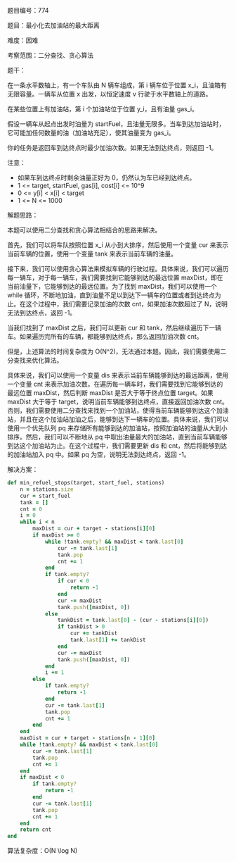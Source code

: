 题目编号：774

题目：最小化去加油站的最大距离

难度：困难

考察范围：二分查找、贪心算法

题干：

在一条水平数轴上，有一个车队由 N 辆车组成，第 i 辆车位于位置 x_i，且油箱有无限容量。一辆车从位置 x 出发，以恒定速度 v 行驶于水平数轴上的道路。

在某些位置上有加油站，第 i 个加油站位于位置 y_i，且有油量 gas_i。

假设一辆车从起点出发时油量为 startFuel，且油量无限多。当车到达加油站时，它可能加任何数量的油（加油站充足），使其油量变为 gas_i。

你的任务是返回车到达终点时最少加油次数。如果无法到达终点，则返回 -1。

注意：

- 如果车到达终点时剩余油量正好为 0，仍然认为车已经到达终点。
- 1 <= target, startFuel, gas[i], cost[i] <= 10^9
- 0 <= y[i] < x[i] < target
- 1 <= N <= 1000

解题思路：

本题可以使用二分查找和贪心算法相结合的思路来解决。

首先，我们可以将车队按照位置 x_i 从小到大排序，然后使用一个变量 cur 来表示当前车辆的位置，使用一个变量 tank 来表示当前车辆的油量。

接下来，我们可以使用贪心算法来模拟车辆的行驶过程。具体来说，我们可以遍历每一辆车，对于每一辆车，我们需要找到它能够到达的最远位置 maxDist，即在当前油量下，它能够到达的最远位置。为了找到 maxDist，我们可以使用一个 while 循环，不断地加油，直到油量不足以到达下一辆车的位置或者到达终点为止。在这个过程中，我们需要记录加油的次数 cnt，如果加油次数超过了 N，说明无法到达终点，返回 -1。

当我们找到了 maxDist 之后，我们可以更新 cur 和 tank，然后继续遍历下一辆车。如果遍历完所有的车辆，都能够到达终点，那么返回加油次数 cnt。

但是，上述算法的时间复杂度为 O(N^2)，无法通过本题。因此，我们需要使用二分查找来优化算法。

具体来说，我们可以使用一个变量 dis 来表示当前车辆能够到达的最远距离，使用一个变量 cnt 来表示加油次数。在遍历每一辆车时，我们需要找到它能够到达的最远位置 maxDist，然后判断 maxDist 是否大于等于终点位置 target。如果 maxDist 大于等于 target，说明当前车辆能够到达终点，直接返回加油次数 cnt。否则，我们需要使用二分查找来找到一个加油站，使得当前车辆能够到达这个加油站，并且在这个加油站加油之后，能够到达下一辆车的位置。具体来说，我们可以使用一个优先队列 pq 来存储所有能够到达的加油站，按照加油站的油量从大到小排序。然后，我们可以不断地从 pq 中取出油量最大的加油站，直到当前车辆能够到达这个加油站为止。在这个过程中，我们需要更新 dis 和 cnt，然后将能够到达的加油站加入 pq 中。如果 pq 为空，说明无法到达终点，返回 -1。

解决方案：

```ruby
def min_refuel_stops(target, start_fuel, stations)
    n = stations.size
    cur = start_fuel
    tank = []
    cnt = 0
    i = 0
    while i < n
        maxDist = cur + target - stations[i][0]
        if maxDist >= 0
            while !tank.empty? && maxDist < tank.last[0]
                cur -= tank.last[1]
                tank.pop
                cnt += 1
            end
            if tank.empty?
                if cur < 0
                    return -1
                end
                cur -= maxDist
                tank.push([maxDist, 0])
            else
                tankDist = tank.last[0] - (cur - stations[i][0])
                if tankDist > 0
                    cur += tankDist
                    tank.last[1] += tankDist
                end
                cur -= maxDist
                tank.push([maxDist, 0])
            end
            i += 1
        else
            if tank.empty?
                return -1
            end
            cur -= tank.last[1]
            tank.pop
            cnt += 1
        end
    end
    maxDist = cur + target - stations[n - 1][0]
    while !tank.empty? && maxDist < tank.last[0]
        cur -= tank.last[1]
        tank.pop
        cnt += 1
    end
    if maxDist < 0
        if tank.empty?
            return -1
        end
        cur -= tank.last[1]
        tank.pop
        cnt += 1
    end
    return cnt
end
```

算法复杂度：O(N \log N)